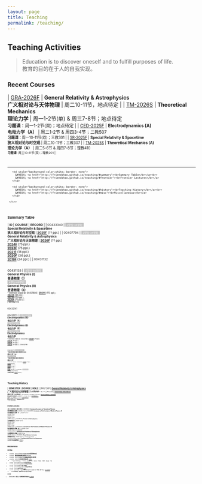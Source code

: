 ```yaml
---
layout: page
title: Teaching
permalink: /teaching/
---
```


<style>
table {
  font-family: arial, sans-serif;
  border-collapse: collapse;
  width: 100%;
}

td, th {
  border: 1px solid #dddddd;
  text-align: left;
  padding: 8px;
}

tr:nth-child(odd) {
  background-color: #dddddd;
}
</style>

<!---------------------------------------------------------------->

<script type="text/x-mathjax-config">

  MathJax.Hub.Config({
    tex2jax: {
      inlineMath: [ ['$','$'] ],
      processEscapes: true
    }
  });
</script>

<!---------------------------------------------------------------->

<script type="text/javascript"
  src="https://cdn.mathjax.org/mathjax/latest/MathJax.js?config=TeX-AMS-MML_HTMLorMML">
  </script>

<!---------------------------------------------------------------->

## <b>Teaching Activities</b>

> Education is to discover oneself and to fulfill purposes of life. <br>
> 教育的目的在于人的自我实现。

<a name="recent"></a>

### **Recent Courses**

| [GRA-2026F](gr26) | **General Relativity & Astrophysics**<br>**广义相对论与天体物理** | 周二10-11节，地点待定 |
| [TM-2026S](tm26) | **Theoretical Mechanics**<br>**理论力学** | 周一1-2节(单) & 周三7-8节；地点待定<br><small>**习题课**：周一1-2节(双)；地点待定 | 
| [CED-2025F](ced25) | **Electrodynamics (A)**<br>**电动力学（A）** | 周二1-2节 & 周四3-4节；二教507<br><small>**习题课**：周一10-11节(双)；三教301 | 
| [SR-2025F](sr25) | **Special Relativity & Spacetime**<br>**狭义相对论与时空观** | 周二10-11节；三教307 | 
| [TM-2025S](tm25a) | **Theoretical Mechanics (A)**<br>**理论力学（A）** | 周二5-6节 & 周四7-8节；理教410<br><small>**习题课**: 周三10-11节(双)；理教201 |

<!-- 
| [TM-2025F](tm25) | **Theoretical Mechanics**<br>**理论力学** | 周二5-6节 & 周四7-8节；理教410<br><small>**习题课**: 周三10-11节(双)；理教201 |
| [GRA-2027F](gr27) | **General Relativity & Astrophysics**<br>**广义相对论与天体物理** | 周二10-11节，地点待定 |
-->

<br>

---

<p></p>

<table style="border-collapse: collapse; border: none;">
     <tr>

       <td style="background-color:white; border: none">
         &#9654; <a href="http://friendshao.github.io/teaching/#summary"><b>Summary Table</b></a><br>
         &#9654; <a href="http://friendshao.github.io/teaching/#frontier"><b>Frontier Lectures</b></a>
       </td>
 
       <td style="background-color:white; border: none">            
         &#9654; <a href="http://friendshao.github.io/teaching/#history"><b>Teaching History</b></a><br>
         &#9654; <a href="http://friendshao.github.io/teaching/#misc"><b>Miscellaneous</b></a>
       </td>

     </tr>
</table>

<p></p>

<a name="summary"></a>

### **Summary Table**

| **ID** | **COURSE** | **RECORD** |
| 00433340 | <span style="background-color:#C0C0C0"><small><font color="white">&nbsp; 2学分·34学时 &nbsp;</font></small></span><br>**Special Relativity & Spacetime**<br>**狭义相对论与时空观** | [**2025F**](sr25) (?? ppl.) | 
| 00407794 | <span style="background-color:#C0C0C0"><small><font color="white">&nbsp; 2学分·34学时 &nbsp;</font></small></span><br>**General Relativity & Astrophysics**<br>**广义相对论与天体物理** | [**2026F**](gr26) (?? ppl.)<br>[**2024F**](gr24) (75 ppl.)<br>[**2023F**](gr23) (75 ppl.)<br>[**2021F**](gr21) (18 ppl.)<br>[**2020F**](gr20) (34 ppl.)<br>[**2019F**](gr19) (24 ppl.) | 
| 00431132<br><br><br>00431133 | <span style="background-color:#C0C0C0"><small><font color="white">&nbsp; 4学分·68学时 &nbsp;</font></small></span><br>**General Physics (I)**<br>**普通物理（I）**<br><span style="background-color:#C0C0C0"><small><font color="white">&nbsp; 4学分·68学时 &nbsp;</font></small></span><br>**General Physics (II)**<br>**普通物理（II）**<br><small><small> * exercise class ID: 00431680 | [**2024S**](phy24) (173 ppl.)<br>[**2022S**](phy22) (95 ppl.)<br>[**2021S**](phy21) (159 ppl.)<br>[**2020F**](phy20) (75 ppl.) |  
| 00432140<br><br><br>00432141<br><br><br>00432213 | <span style="background-color:#C0C0C0"><small><font color="white">&nbsp; 4学分·68学时 &nbsp;</font></small></span><br>**Electrodynamics (A)**<br>**电动力学（A）**<br><span style="background-color:#C0C0C0"><small><font color="white">&nbsp; 3学分·51学时 &nbsp;</font></small></span><br>**Electrodynamics (B)**<br>**电动力学（B）**<br><span style="background-color:#C0C0C0"><small><font color="white">&nbsp; 3学分·51学时 &nbsp;</font></small></span><br>**Electrodynamics**<br>**电动力学**<br><small><small> * exercise class ID: 00432160 | [**2025F**](ced25) (?? ppl.)<br>[**2024F**](ced24) (88 ppl.)<br>[**2023F**](ced23) (92 ppl.)<br>[**2022F**](ced22) (30 ppl.) | 
| 00432198<br><br><br>00432211 | <span style="background-color:#C0C0C0"><small><font color="white">&nbsp; 4学分·68学时 &nbsp;</font></small></span><br>**Theoretical Mechanics (A)**<br>**理论力学（A）**<br><span style="background-color:#C0C0C0"><small><font color="white">&nbsp; 3学分·51学时 &nbsp;</font></small></span><br>**Theoretical Mechanics**<br>**理论力学**<br><small><small> * exercise class ID: 00432205 | [**2026S**](tm26) (?? ppl.)<br>[**2025S**](tm25a) (68 ppl.)<br>[**2024S**](tm24) (100 ppl.)<br>[**2022F**](thmech22) (101 ppl.)<br>[**2021F**](thmech21) (105 ppl.)<br>[**2019F**](thmech19) (96 ppl.) | 
| 00432296 | <span style="background-color:#C0C0C0"><small><font color="white">&nbsp; 2学分·34学时 &nbsp;</font></small></span><br>**Astroparticle Physics**<br>**天体粒子物理** | [**2022S**](astroparticle22) (8 ppl.) | 

<!-- | **累计** | **独立<small><font color="gray">（协同）</font></small>授课18<small><font color="gray">（1）</font></small>门次** |  **1348人次** | -->

<!-- 
| 00415692 | <span style="background-color:#C0C0C0"><small><font color="white">&nbsp; 4学分·68学时 &nbsp;</font></small></span><br>**General Relativity**<br>**广义相对论** | [**202X**](TBA) (?? ppl.)  | 
| 00432001 | <span style="background-color:#C0C0C0"><small><font color="white">&nbsp; 4学分·68学时 &nbsp;</font></small></span><br>**Fundamentals of Theoretical Physics (I)**<br>**理论物理基础（I）**<br><small><small> * exercise class ID: 00432011 | [**202X**](tp25) (?? ppl.) |  
-->

<br>
<p></p>

<a name="history"></a>

### **Teaching History**

<!-- | PKU'27F | [**General Relativity & Astrophysics**](gr27)<br>**广义相对论与天体物理** | **Lecturer** <small><small> * TA: ?? |
| PKU'26F | [**General Relativity & Astrophysics**](gr26)<br>**广义相对论与天体物理** | **Lecturer** <small><small> * TA: ?? |
| PKU'26S | [**Special Relativity & Spacetime**](sr26)<br>**狭义相对论与时空观** | **Lecturer** <small><small> * TA: ?? | -->

| **SEMESTER** | **COURSE** | **ROLE** | 
| PKU'26F | [**General Relativity & Astrophysics**](gr26)<br>**广义相对论与天体物理** | **Lecturer** <small><small> * TA: ?? |
| PKU'26S | [**Theoretical Mechanics**](tm26)<br>**理论力学** | **Lecturer** <small><small> * TAs: Zexin Hu & Ze Zhang |
| PKU'25F | [**Special Relativity & Spacetime**](sr25)<br>**狭义相对论与时空观** | **Lecturer** <small><small> * TA: Ze Zhang |
| PKU'25F | [**Electrodynamics (A)**](ced25)<br>**电动力学（A）** | **Lecturer** <small><small> * TAs: ?? & ?? |
| PKU'25S | [**Theoretical Mechanics (A)**](tm25a)<br>**理论力学（A）** | **Lecturer** <small><small> * TAs: Ziming Wang & Peixiang Ji |
| PKU'24F | [**Electrodynamics (A)**](ced24)<br>**电动力学（A）** | **Lecturer** <small><small> * TAs: Yiming Dong & Huapeng Gu |
| PKU'24F | [**General Relativity & Astrophysics**](gr24)<br>**广义相对论与天体物理** | **Lecturer** <small><small> * TA: Hanlin Song |
| PKU'24S | [**Theoretical Mechanics (A)**](tm24)<br>**理论力学（A）** | **Lecturer** <small><small> * TAs: Yacheng Kang & Fangcheng Wang |
| PKU'24S | [**General Physics (I)**](phy24)<br>**普通物理（I）** | **Lecturer** <small><small> * TAs: Peixiang Ji & Zexin Hu & Jierui Hu |
| AYEP'23 | [**Fundamental Physics in Astronomy**](https://pkutalent.learnworlds.com/course/astronomy)<br>**天文学中的基础物理** | **Lecturer** <small><small> * Asian Youth Exchange Program |
| PKU'23F | [**Electrodynamics (A)**](ced23)<br>**电动力学（A）** | **Lecturer** <small><small> * TAs: Zexin Hu & Hanlin Song |
| PKU'23F | [**General Relativity & Astrophysics**](gr23)<br>**广义相对论与天体物理** | **Lecturer** <small><small> * TA: Peixiang Ji |
| PKU'22F | [**Electrodynamics (B)**](ced22)<br>**电动力学（B）** | **Lecturer** <small><small> * TA: Yong Gao |
| PKU'22F | [**Theoretical Mechanics (A)**](thmech22)<br>**理论力学（A）** | **Lecturer** <small><small> * TAs: Muxin Liu & Hanlin Song |
| PKU'22S | [**General Physics (I)**](phy22)<br>**普通物理（I）** | **Lecturer** <small><small> * TAs: Ping He & Zipu Fan |
| PKU'22S | [**Astroparticle Physics**](astroparticle22)<br>**天体粒子物理** | **co-Lecturer** <small><small><br><i>with</i> Profs. B.-Q. Ma, R.-X. Xu, B. Chen, Z. Li, J. Liu |
| PKU'21F | [**Theoretical Mechanics (A)**](thmech21)<br>**理论力学（A）** | **Lecturer** <small><small> * TAs: Hongbo Li & Hulin Li |
| PKU'21F | [**General Relativity & Astrophysics**](gr21)<br>**广义相对论与天体物理** | **Lecturer** <small><small> * TA: Zihang Wang |
| PKU'21S | [**General Physics (I)**](phy21)<br>**普通物理（I）** | **Lecturer** <small><small> * TAs: Yong Gao & Zhongfu Zhang |
| PKU'20F | [**General Physics (II)**](phy20)<br>**普通物理（II）** | **Lecturer** <small><small> * TAs: Chang Liu & Lei Geng |
| PKU'20F | [**General Relativity & Astrophysics**](gr20)<br>**广义相对论与天体物理** | **Lecturer** <small><small> * TA: Tai Zhou |
| PKU'19F | [**Theoretical Mechanics (A)**](thmech19)<br>**理论力学（A）** | **Lecturer** <small><small> * TAs: Chang Liu & Yong Gao |
| PKU'19F | [**General Relativity & Astrophysics**](gr19)<br>**广义相对论与天体物理** | **Lecturer** <small><small> * TA: Xionghui Cao |
| PKU'13F | [**Quantum Statistical Physics**](qsp2013)<br>**量子统计物理** | **TA** <small><small> * Lectured by Prof. Ryuichi Shindou |
| PKU'10F | **What is Science?**<br>**科学是什么** | **TA** <small><small> * Lectured by Profs. Yi Rao & Guosheng Wu |
| PKU'10S | **Probability Theory and Statistics**<br>**概率统计** | **TA** <small><small> * Lectured by Prof. Zhenxi Dong |
| PKU'09F | **Linear Algebra**<br>**线性代数** | **TA** <small><small> * Lectured by Prof. Maoying Tian <br> ** <b> Excellent Teaching Assistant</b> Award |

<br>
<p></p>

<a name="frontier"></a>

### **Frontier Lectures**

| **ID** | **COURSE** | **RECORD** |
| 00415662 | **Advanced Lecture on Theoretical Physics**<br>**理论物理前沿讲座** | 2023S (2 hr) | 
| 00430151 | **Lectures on The Frontiers of Modern Physics (Ⅰ)**<br>**现代物理前沿讲座（I）** | 2024F (2 hr)<br>2023F (2 hr)<br>2021F (2 hr)<br>2020F (2 hr)<br>2018F (2 hr) | 
| 00431547 | **Frontier of Astrophysics**<br>**天体物理前沿** | 2024F (2 hr)<br>2023F (2 hr)<br>2021F (1 hr)<br>2019F (2 hr)<br>2019S (2 hr) | 
| 00432224 | **Lectures on The Frontiers of Modern Physics (ⅠI)**<br>**现代物理前沿讲座（II）** | 2024S (2 hr)<br>2023S (2 hr) | 
| 00920012<br><font color="gray"><small><small> * Tsinghua University</small></small></font> | **Seminars on Frontiers of Astrophysics**<br>**天体物理前沿讲座** | 2021F (2 hr)<br>2020F (2 hr) |
| 01035390 | **Boya Science Lectures**<br>**博雅理学讲堂** | 2022F (2 hr) | 
| <small>亚洲青少年交流计划<br><small>Asian Youth Exchange Program</small></small> | **Fundamental Physics in Astronomy**<br>**天文学中的基础物理** | [**2023**](https://pkutalent.learnworlds.com/course/astronomy) |

<br>
<p></p>

<a name="misc"></a>

### **Miscellaneous**

#### 教学奖励

- 2023年，北京大学本科生科研训练**优秀指导教师奖**
- 2023年，**䇹政基金卓越贡献奖**优秀导师
- 2023年，北京大学物理学院**钟盛标物理奖-教学奖**
- 2023年，北京大学**优秀教学团队奖** [[公告](https://portal.pku.edu.cn/portal2017/#/schoolNoticeDetail/424853)]
  - <small>**电动力学教学团队：**朱守华、刘克新、刘川、彭良友、宋慧超、刘雄军、邵立晶、刘佳
- 2023年，北京大学本科毕业论文**优秀指导教师奖**
- 2022年，北京大学本科生科研训练**优秀指导教师奖**
- 2021年，北京大学物理学院**育人奉献奖**
- 2021年，北京大学本科生科研训练**优秀指导教师奖**
- 2021年，北京大学**教学优秀奖** [[公告](https://portal.pku.edu.cn/portal2017/#/schoolNoticeDetail/393840)]
- 2020年，北京大学第二十届青年教师教学基本功比赛理工类**一等奖（第一名）** [[北大新闻网](https://news.pku.edu.cn/xwzh/0f1e21b1407d4b8c8e96903a5adcddd4.htm)]
  - <small>并获得**优秀教案奖**、**最佳教学演示奖**和**最受学生欢迎奖**

####  相关报道

- 青年教师谈教学之“**邵立晶：打造攀登物理世界的阶梯**” [[北大教务部](https://mp.weixin.qq.com/s/c2FjHwyffPuv93Eu6cMNEw)]
